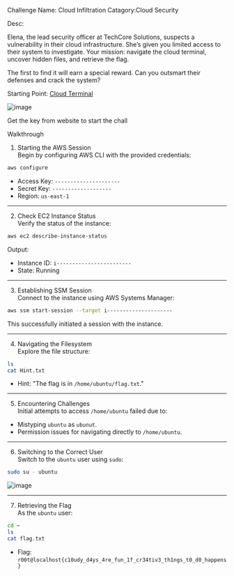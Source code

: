 

Challenge Name:  Cloud Infiltration
Catagory:Cloud Security

Desc:

Elena, the lead security officer at TechCore Solutions, suspects a vulnerability in their cloud infrastructure. She’s given you limited access to their system to investigate. Your mission: navigate the cloud terminal, uncover hidden files, and retrieve the flag.

The first to find it will earn a special reward. Can you outsmart their defenses and crack the system?

Starting Point: [Cloud Terminal](https://insanecloud.s3.us-east-1.amazonaws.com/aws.html)

![image](https://github.com/user-attachments/assets/b8296b6e-82b5-4942-8dae-5f6980b8973c)


Get the key from website to start the chall 

 Walkthrough

 1. Starting the AWS Session  
Begin by configuring AWS CLI with the provided credentials:
```bash
aws configure
```
- Access Key: `---------------------`
- Secret Key: `-------------------`
- Region: `us-east-1`

---

 2. Check EC2 Instance Status  
Verify the status of the instance:
```bash
aws ec2 describe-instance-status
```
Output:
- Instance ID: `i------------------------`
- State: Running

---

 3. Establishing SSM Session  
Connect to the instance using AWS Systems Manager:
```bash
aws ssm start-session --target i---------------------
```
This successfully initiated a session with the instance.

---

 4. Navigating the Filesystem  
Explore the file structure:
```bash
ls
cat Hint.txt
```
- Hint: "The flag is in `/home/ubuntu/flag.txt`."

 

---

 5. Encountering Challenges  
Initial attempts to access `/home/ubuntu` failed due to:
- Mistyping `ubuntu` as `ubunut`.
- Permission issues for navigating directly to `/home/ubuntu`.

---

 6. Switching to the Correct User  
Switch to the `ubuntu` user using `sudo`:
```bash
sudo su - ubuntu
```
  ![image](https://github.com/user-attachments/assets/007d8cae-1597-4ca0-83fb-534846321164)

---

 7. Retrieving the Flag  
As the `ubuntu` user:
```bash
cd ~
ls
cat flag.txt
```
- Flag: `r00t@localhost{c10udy_d4ys_4re_fun_1f_cr34tiv3_th1ngs_t0_d0_happens}`
